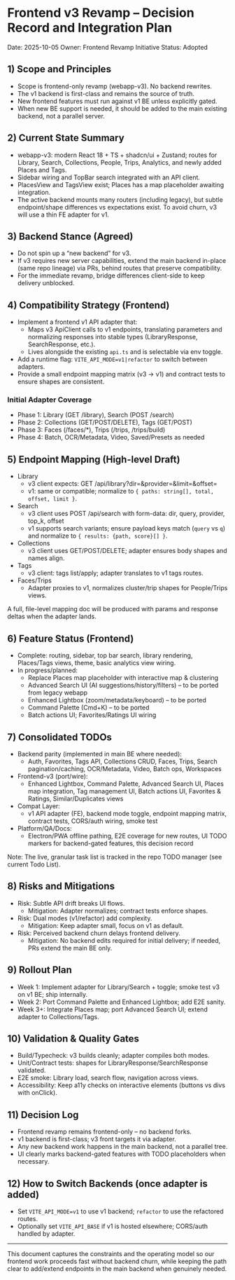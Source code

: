 # Frontend v3 Revamp – Decision Record and Integration Plan

Date: 2025-10-05
Owner: Frontend Revamp Initiative
Status: Adopted

## 1) Scope and Principles

- Scope is frontend-only revamp (webapp-v3). No backend rewrites.
- The v1 backend is first-class and remains the source of truth.
- New frontend features must run against v1 BE unless explicitly gated.
- When new BE support is needed, it should be added to the main existing backend, not a parallel server.

## 2) Current State Summary

- webapp-v3: modern React 18 + TS + shadcn/ui + Zustand; routes for Library, Search, Collections, People, Trips, Analytics, and newly added Places and Tags.
- Sidebar wiring and TopBar search integrated with an API client.
- PlacesView and TagsView exist; Places has a map placeholder awaiting integration.
- The active backend mounts many routers (including legacy), but subtle endpoint/shape differences vs expectations exist. To avoid churn, v3 will use a thin FE adapter for v1.

## 3) Backend Stance (Agreed)

- Do not spin up a “new backend” for v3.
- If v3 requires new server capabilities, extend the main backend in-place (same repo lineage) via PRs, behind routes that preserve compatibility.
- For the immediate revamp, bridge differences client-side to keep delivery unblocked.

## 4) Compatibility Strategy (Frontend)

- Implement a frontend v1 API adapter that:
  - Maps v3 ApiClient calls to v1 endpoints, translating parameters and normalizing responses into stable types (LibraryResponse, SearchResponse, etc.).
  - Lives alongside the existing `api.ts` and is selectable via env toggle.
- Add a runtime flag: `VITE_API_MODE=v1|refactor` to switch between adapters.
- Provide a small endpoint mapping matrix (v3 -> v1) and contract tests to ensure shapes are consistent.

### Initial Adapter Coverage

- Phase 1: Library (GET /library), Search (POST /search)
- Phase 2: Collections (GET/POST/DELETE), Tags (GET/POST)
- Phase 3: Faces (/faces/\*), Trips (/trips, /trips/build)
- Phase 4: Batch, OCR/Metadata, Video, Saved/Presets as needed

## 5) Endpoint Mapping (High-level Draft)

- Library
  - v3 client expects: GET /api/library?dir=&provider=&limit=&offset=
  - v1: same or compatible; normalize to `{ paths: string[], total, offset, limit }`.
- Search
  - v3 client uses POST /api/search with form-data: dir, query, provider, top_k, offset
  - v1 supports search variants; ensure payload keys match (`query` vs `q`) and normalize to `{ results: {path, score}[] }`.
- Collections
  - v3 client uses GET/POST/DELETE; adapter ensures body shapes and names align.
- Tags
  - v3 client: tags list/apply; adapter translates to v1 tags routes.
- Faces/Trips
  - Adapter proxies to v1, normalizes cluster/trip shapes for People/Trips views.

A full, file-level mapping doc will be produced with params and response deltas when the adapter lands.

## 6) Feature Status (Frontend)

- Complete: routing, sidebar, top bar search, library rendering, Places/Tags views, theme, basic analytics view wiring.
- In progress/planned:
  - Replace Places map placeholder with interactive map & clustering
  - Advanced Search UI (AI suggestions/history/filters) – to be ported from legacy webapp
  - Enhanced Lightbox (zoom/metadata/keyboard) – to be ported
  - Command Palette (Cmd+K) – to be ported
  - Batch actions UI; Favorites/Ratings UI wiring

## 7) Consolidated TODOs

- Backend parity (implemented in main BE where needed):
  - Auth, Favorites, Tags API, Collections CRUD, Faces, Trips, Search pagination/caching, OCR/Metadata, Video, Batch ops, Workspaces
- Frontend-v3 (port/wire):
  - Enhanced Lightbox, Command Palette, Advanced Search UI, Places map integration, Tag management UI, Batch actions UI, Favorites & Ratings, Similar/Duplicates views
- Compat Layer:
  - v1 API adapter (FE), backend mode toggle, endpoint mapping matrix, contract tests, CORS/auth wiring, smoke test
- Platform/QA/Docs:
  - Electron/PWA offline pathing, E2E coverage for new routes, UI TODO markers for backend-gated features, this decision record

Note: The live, granular task list is tracked in the repo TODO manager (see current Todo List).

## 8) Risks and Mitigations

- Risk: Subtle API drift breaks UI flows.
  - Mitigation: Adapter normalizes; contract tests enforce shapes.
- Risk: Dual modes (v1/refactor) add complexity.
  - Mitigation: Keep adapter small, focus on v1 as default.
- Risk: Perceived backend churn delays frontend delivery.
  - Mitigation: No backend edits required for initial delivery; if needed, PRs extend the main BE only.

## 9) Rollout Plan

- Week 1: Implement adapter for Library/Search + toggle; smoke test v3 on v1 BE; ship internally.
- Week 2: Port Command Palette and Enhanced Lightbox; add E2E sanity.
- Week 3+: Integrate Places map; port Advanced Search UI; extend adapter to Collections/Tags.

## 10) Validation & Quality Gates

- Build/Typecheck: v3 builds cleanly; adapter compiles both modes.
- Unit/Contract tests: shapes for LibraryResponse/SearchResponse validated.
- E2E smoke: Library load, search flow, navigation across views.
- Accessibility: Keep a11y checks on interactive elements (buttons vs divs with onClick).

## 11) Decision Log

- Frontend revamp remains frontend-only – no backend forks.
- v1 backend is first-class; v3 front targets it via adapter.
- Any new backend work happens in the main backend, not a parallel tree.
- UI clearly marks backend-gated features with TODO placeholders when necessary.

## 12) How to Switch Backends (once adapter is added)

- Set `VITE_API_MODE=v1` to use v1 backend; `refactor` to use the refactored routes.
- Optionally set `VITE_API_BASE` if v1 is hosted elsewhere; CORS/auth handled by adapter.

---

This document captures the constraints and the operating model so our frontend work proceeds fast without backend churn, while keeping the path clear to add/extend endpoints in the main backend when genuinely needed.
